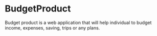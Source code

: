 # BudgetProduct
Budget product is a web application that will help individual to budget income, expenses, saving, trips or any plans. 
